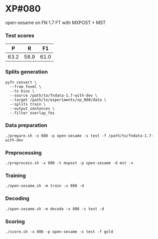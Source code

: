 # XP\#080

open-sesame on FN 1.7 FT with MXPOST + MST

### Test scores
| P | R | F1 |
| --- | --- | --- |
| 63.2 | 58.9 | 61.0 |

### Splits generation
```
pyfn convert \
  --from fnxml \
  --to bios \
  --source /path/to/fndata-1.7-with-dev \
  --target /path/to/experiments/xp_080/data \
  --splits train \
  --output_sentences \
  --filter overlap_fes
```

### Data preparation
```
./prepare.sh -x 080 -p open-sesame -s test -f /path/to/fndata-1.7-with-dev
```

### Preprocessing
```
./preprocess.sh -x 080 -t mxpost -p open-sesame -d mst -v
```

### Training
```
./open-sesame.sh -m train -x 080 -d
```

### Decoding
```
./open-sesame.sh -m decode -x 080 -s test -d
```

### Scoring
```
./score.sh -x 080 -p open-sesame -s test -f gold
```
